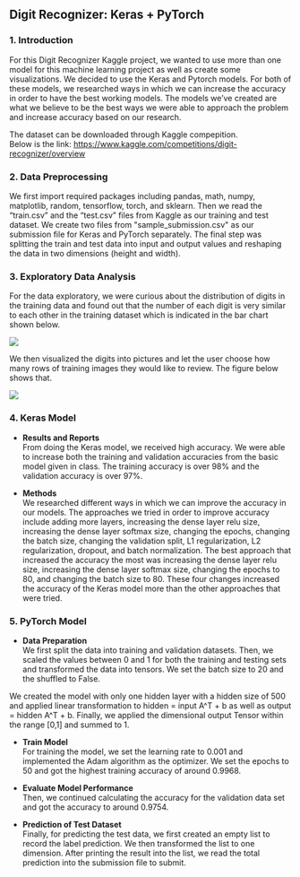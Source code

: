 ## Digit Recognizer: Keras + PyTorch

### 1. Introduction

For this Digit Recognizer Kaggle project, we wanted to use more than one model for this machine learning project as well as create some visualizations. We decided to use the Keras and Pytorch models. For both of these models, we researched ways in which we can increase the accuracy in order to have the best working models. The models we’ve created are what we believe to be the best ways we were able to approach the problem and increase accuracy based on our research. <br>

The dataset can be downloaded through Kaggle compepition. <br>
Below is the link: https://www.kaggle.com/competitions/digit-recognizer/overview

### 2. Data Preprocessing

We first import required packages including pandas, math, numpy, matplotlib, random, tensorflow, torch, and sklearn. Then we read the “train.csv” and  the “test.csv” files from Kaggle as our training and test dataset. We create two files from "sample_submission.csv" as our submission file for Keras and PyTorch separately. The final step was splitting the train and test data into input and output values and reshaping the data in two dimensions (height and width).

### 3. Exploratory Data Analysis 

For the data exploratory, we were curious about the distribution of digits in the training data and found out that the number of each digit is very similar to each other in the training dataset which is indicated in the bar chart shown below.

![](https://ppt.cc/fd0Qax@.png)

We then visualized the digits into pictures and let the user choose how many rows of training images they would like to review. The figure below shows that.

![](https://ppt.cc/fL9qGx@.png)

### 4. Keras Model

-	**Results and Reports** <br>
From doing the Keras model, we received high accuracy. We were able to increase both the training and validation accuracies from the basic model given in class. The training accuracy is over 98% and the validation accuracy is over 97%. 

-	**Methods** <br>
We researched different ways in which we can improve the accuracy in our models. The approaches we tried in order to improve accuracy include adding more layers, increasing the dense layer relu size, increasing the dense layer softmax size, changing the epochs, changing the batch size, changing the validation split, L1 regularization, L2 regularization, dropout, and batch normalization. The best approach that increased the accuracy the most was increasing the dense layer relu size, increasing the dense layer softmax size, changing the epochs to 80, and changing the batch size to 80. These four changes increased the accuracy of the Keras model more than the other approaches that were tried. 

### 5. PyTorch Model

-	**Data Preparation** <br>
We first split the data into training and validation datasets. Then, we scaled the values between 0 and 1 for both the training and testing sets and transformed the data into tensors. We set the batch size to 20 and the shuffled to False.

We created the model with only one hidden layer with a hidden size of 500 and applied linear transformation to hidden = input A^T + b as well as output = hidden A^T + b. Finally, we applied the dimensional output Tensor within the range [0,1] and summed to 1.

-	**Train Model** <br>
For training the model, we set the learning rate to 0.001 and implemented the Adam algorithm as the optimizer. We set the epochs to 50 and got the highest training accuracy of around 0.9968.

-	**Evaluate Model Performance** <br>
Then, we continued calculating the accuracy for the validation data set and got the accuracy to around 0.9754.

-	**Prediction of Test Dataset** <br>
Finally, for predicting the test data, we first created an empty list to record the label prediction. We then transformed the list to one dimension. After printing the result into the list, we read the total prediction into the submission file to submit.
